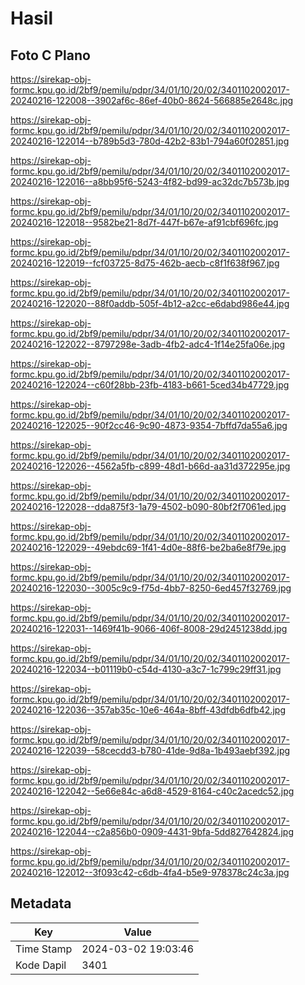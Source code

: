 # Hasil

## Foto C Plano

https://sirekap-obj-formc.kpu.go.id/2bf9/pemilu/pdpr/34/01/10/20/02/3401102002017-20240216-122008--3902af6c-86ef-40b0-8624-566885e2648c.jpg

https://sirekap-obj-formc.kpu.go.id/2bf9/pemilu/pdpr/34/01/10/20/02/3401102002017-20240216-122014--b789b5d3-780d-42b2-83b1-794a60f02851.jpg

https://sirekap-obj-formc.kpu.go.id/2bf9/pemilu/pdpr/34/01/10/20/02/3401102002017-20240216-122016--a8bb95f6-5243-4f82-bd99-ac32dc7b573b.jpg

https://sirekap-obj-formc.kpu.go.id/2bf9/pemilu/pdpr/34/01/10/20/02/3401102002017-20240216-122018--9582be21-8d7f-447f-b67e-af91cbf696fc.jpg

https://sirekap-obj-formc.kpu.go.id/2bf9/pemilu/pdpr/34/01/10/20/02/3401102002017-20240216-122019--fcf03725-8d75-462b-aecb-c8f1f638f967.jpg

https://sirekap-obj-formc.kpu.go.id/2bf9/pemilu/pdpr/34/01/10/20/02/3401102002017-20240216-122020--88f0addb-505f-4b12-a2cc-e6dabd986e44.jpg

https://sirekap-obj-formc.kpu.go.id/2bf9/pemilu/pdpr/34/01/10/20/02/3401102002017-20240216-122022--8797298e-3adb-4fb2-adc4-1f14e25fa06e.jpg

https://sirekap-obj-formc.kpu.go.id/2bf9/pemilu/pdpr/34/01/10/20/02/3401102002017-20240216-122024--c60f28bb-23fb-4183-b661-5ced34b47729.jpg

https://sirekap-obj-formc.kpu.go.id/2bf9/pemilu/pdpr/34/01/10/20/02/3401102002017-20240216-122025--90f2cc46-9c90-4873-9354-7bffd7da55a6.jpg

https://sirekap-obj-formc.kpu.go.id/2bf9/pemilu/pdpr/34/01/10/20/02/3401102002017-20240216-122026--4562a5fb-c899-48d1-b66d-aa31d372295e.jpg

https://sirekap-obj-formc.kpu.go.id/2bf9/pemilu/pdpr/34/01/10/20/02/3401102002017-20240216-122028--dda875f3-1a79-4502-b090-80bf2f7061ed.jpg

https://sirekap-obj-formc.kpu.go.id/2bf9/pemilu/pdpr/34/01/10/20/02/3401102002017-20240216-122029--49ebdc69-1f41-4d0e-88f6-be2ba6e8f79e.jpg

https://sirekap-obj-formc.kpu.go.id/2bf9/pemilu/pdpr/34/01/10/20/02/3401102002017-20240216-122030--3005c9c9-f75d-4bb7-8250-6ed457f32769.jpg

https://sirekap-obj-formc.kpu.go.id/2bf9/pemilu/pdpr/34/01/10/20/02/3401102002017-20240216-122031--1469f41b-9066-406f-8008-29d2451238dd.jpg

https://sirekap-obj-formc.kpu.go.id/2bf9/pemilu/pdpr/34/01/10/20/02/3401102002017-20240216-122034--b01119b0-c54d-4130-a3c7-1c799c29ff31.jpg

https://sirekap-obj-formc.kpu.go.id/2bf9/pemilu/pdpr/34/01/10/20/02/3401102002017-20240216-122036--357ab35c-10e6-464a-8bff-43dfdb6dfb42.jpg

https://sirekap-obj-formc.kpu.go.id/2bf9/pemilu/pdpr/34/01/10/20/02/3401102002017-20240216-122039--58cecdd3-b780-41de-9d8a-1b493aebf392.jpg

https://sirekap-obj-formc.kpu.go.id/2bf9/pemilu/pdpr/34/01/10/20/02/3401102002017-20240216-122042--5e66e84c-a6d8-4529-8164-c40c2acedc52.jpg

https://sirekap-obj-formc.kpu.go.id/2bf9/pemilu/pdpr/34/01/10/20/02/3401102002017-20240216-122044--c2a856b0-0909-4431-9bfa-5dd827642824.jpg

https://sirekap-obj-formc.kpu.go.id/2bf9/pemilu/pdpr/34/01/10/20/02/3401102002017-20240216-122012--3f093c42-c6db-4fa4-b5e9-978378c24c3a.jpg


## Metadata

| Key        | Value               |
| ---------- | ------------------- |
| Time Stamp | 2024-03-02 19:03:46 |
| Kode Dapil | 3401                |



